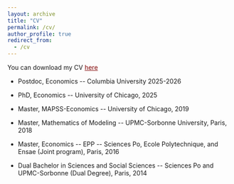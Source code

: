```yaml
---
layout: archive
title: "CV"
permalink: /cv/
author_profile: true
redirect_from:
  - /cv
---
```


You can download my CV <a href='https://thomasbourany.github.io/files/Bourany_CV_UChicago_2025.pdf' style="color:maroon">here</a>


* Postdoc, Economics -- Columbia University 2025-2026 

* PhD, Economics -- University of Chicago, 2025 

* Master, MAPSS-Economics -- University of Chicago, 2019

* Master, Mathematics of Modeling -- UPMC-Sorbonne University, Paris, 2018

* Master, Economics -- EPP -- Sciences Po, Ecole Polytechnique, and Ensae (Joint program), Paris, 2016

* Dual Bachelor in Sciences and Social Sciences -- Sciences Po and UPMC-Sorbonne (Dual Degree), Paris, 2014

  
